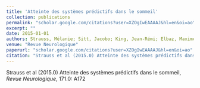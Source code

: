 ```yaml
---
title: 'Atteinte des systèmes prédictifs dans le sommeil'
collection: publications
permalink: "scholar.google.com/citations?user=XZOgIwEAAAAJ&hl=en&oi=ao"
excerpt: ""
date: 2015-01-01
authors: Strauss, Mélanie; Sitt, Jacobo; King, Jean-Rémi; Elbaz, Maxime; Naccache, Lionel; Van Wassenhove, Virginie; Dehaene, Stanislas; 
venue: "Revue Neurologique"
paperurl: "scholar.google.com/citations?user=XZOgIwEAAAAJ&hl=en&oi=ao"
citation: "Strauss et al (2015.0) Atteinte des systèmes prédictifs dans le sommeil, <i>Revue Neurologique</i>, 171.0: A172"
---
```

Strauss et al (2015.0) Atteinte des systèmes prédictifs dans le sommeil, <i>Revue Neurologique</i>, 171.0: A172
